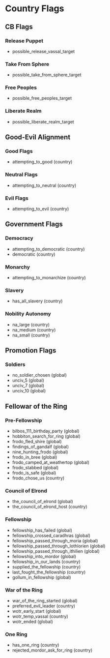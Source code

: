# Country Flags
## CB Flags
### Release Puppet
 - possible_release_vassal_target
 
### Take From Sphere
 - possible_take_from_sphere_target

### Free Peoples
 - possible_free_peoples_target
 
### Liberate Realm
 - possible_liberate_realm_target

## Good-Evil Alignment
### Good Flags
 - attempting_to_good (country)

### Neutral Flags
 - attempting_to_neutral (country)

### Evil Flags
 - attempting_to_evil (country)

## Government Flags
### Democracy
 - attempting_to_democratic (country)
 - democratic (country)

### Monarchy
 - attempting_to_monarchize (country)

### Slavery
 - has_all_slavery (country)

### Nobility Autonomy
 - na_large (country)
 - na_medium (country)
 - na_small (country)

## Promotion Flags
### Soldiers
 - no_soldier_chosen (global)
 - unciv_5 (global)
 - unciv_7 (global)
 - unciv_10 (global)
 
## Fellowar of the Ring
### Pre-Fellowship
 - bilbos_111_birthday_party (global)
 - hobbiton_search_for_ring (global)
 - frodo_fled_shire (global)
 - findings_of_gandalf (global)
 - nine_hunting_frodo (global)
 - frodo_in_bree (global)
 - frodo_camped_at_weathertop (global)
 - frodo_stabbed (global)
 - frodo_is_safe (global)
 - frodo_chose_us (country)
 
### Council of Elrond
 - the_council_of_elrond (global)
 - the_council_of_elrond_host (country)
 
### Fellowship
 - fellowship_has_failed (global)
 - fellowship_crossed_caradhras (global)
 - fellowship_passed_through_moria (global)
 - fellowship_passed_through_lothlorien (global)
 - fellowship_passed_through_ithilien (global)
 - fellowship_into_mordor (global)
 - fellowship_in_our_lands (country)
 - supplied_the_fellowship (country)
 - last_fought_the_fellowship (country)
 - gollum_in_fellowship (global)
 
### War of the Ring
 - war_of_the_ring_started (global)
 - preferred_evil_leader (country)
 - wotr_early_start (global)
 - wotr_temp_vassal (country)
 - wotr_ended (global)
 
### One Ring
 - has_one_ring (country)
 - rejected_mordor_ask_for_ring (country)
 